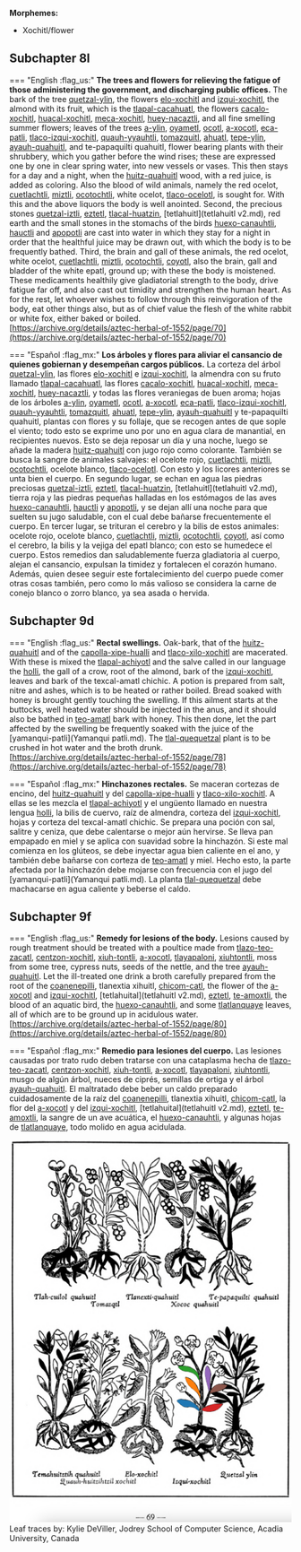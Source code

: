 
**Morphemes:**

- Xochitl/flower

## Subchapter 8l  

=== "English :flag_us:"
    **The trees and flowers for relieving the fatigue of those administering the government, and discharging public offices.** The bark of the tree [quetzal-ylin](Quetzal-ylin.md), the flowers [elo-xochitl](Elo-xochitl.md) and [izqui-xochitl](Izqui-xochitl.md), the almond with its fruit, which is the [tlapal-cacahuatl](Tlapol-cacahuatl.md), the flowers [cacalo-xochitl](Cacalo-xochitl.md), [huacal-xochitl](Huacal-xochitl.md), [meca-xochitl](Meca-xochitl.md), [huey-nacaztli](Huey-nacaztli.md), and all fine smelling summer flowers; leaves of the trees [a-ylin](A-illin.md), [oyametl](Oyametl.md), [ocotl](Ocotl.md), [a-xocotl](A-xocotl.md), [eca-patli](Eca-patli.md), [tlaco-izqui-xochitl](Tlaco-izqui-xochitl.md), [quauh-yyauhtli](Quauh-yyauhtli.md), [tomazquitl](Tomaz-quitl.md), [ahuatl](Ahuatl.md), [tepe-ylin](Tepe-ylin.md), [ayauh-quahuitl](Ayauh-quahuitl.md), and te-papaquilti quahuitl, flower bearing plants with their shrubbery, which you gather before the wind rises; these are expressed one by one in clear spring water, into new vessels or vases. This then stays for a day and a night, when the [huitz-quahuitl](Huitz-quahuitl.md) wood, with a red juice, is added as coloring. Also the blood of wild animals, namely the red ocelot, [cuetlachtli](cuetlachtli.md), [miztli](miztli.md), [ocotochtli](ocotochtli.md), white ocelot, [tlaco-ocelotl](tlaco-ocelotl.md), is sought for. With this and the above liquors the body is well anointed. Second, the precious stones [quetzal-iztli](quetzal-iztli.md), [eztetl](eztetl.md), [tlacal-huatzin](tlacal-huatzin.md), [tetlahuitl](tetlahuitl v2.md), red earth and the small stones in the stomachs of the birds [huexo-canauhtli](huexo-canauhtli.md), [hauctli](huactli.md) and [apopotli](apopotli.md) are cast into water in which they stay for a night in order that the healthful juice may be drawn out, with which the body is to be frequently bathed. Third, the brain and gall of these animals, the red ocelot, white ocelot, [cuetlachtli](cuetlachtli.md), [miztli](miztli.md), [ocotochtli](ocotochtli.md), [coyotl](coyotl.md), also the brain, gall and bladder of the white epatl, ground up; with these the body is moistened. These medicaments healthily give gladiatorial strength to the body, drive fatigue far off, and also cast out timidity and strengthen the human heart. As for the rest, let whoever wishes to follow through this reinvigoration of the body, eat other things also, but as of chief value the flesh of the white rabbit or white fox, either baked or boiled.  
    [https://archive.org/details/aztec-herbal-of-1552/page/70](https://archive.org/details/aztec-herbal-of-1552/page/70)  


=== "Español :flag_mx:"
    **Los árboles y flores para aliviar el cansancio de quienes gobiernan y desempeñan cargos públicos.** La corteza del árbol [quetzal-ylin](Quetzal-ylin.md), las flores [elo-xochitl](Elo-xochitl.md) e [izqui-xochitl](Izqui-xochitl.md), la almendra con su fruto llamado [tlapal-cacahuatl](Tlapol-cacahuatl.md), las flores [cacalo-xochitl](Cacalo-xochitl.md), [huacal-xochitl](Huacal-xochitl.md), [meca-xochitl](Meca-xochitl.md), [huey-nacaztli](Huey-nacaztli.md), y todas las flores veraniegas de buen aroma; hojas de los árboles [a-ylin](A-illin.md), [oyametl](Oyametl.md), [ocotl](Ocotl.md), [a-xocotl](A-xocotl.md), [eca-patli](Eca-patli.md), [tlaco-izqui-xochitl](Tlaco-izqui-xochitl.md), [quauh-yyauhtli](Quauh-yyauhtli.md), [tomazquitl](Tomaz-quitl.md), [ahuatl](Ahuatl.md), [tepe-ylin](Tepe-ylin.md), [ayauh-quahuitl](Ayauh-quahuitl.md) y te-papaquilti quahuitl, plantas con flores y su follaje, que se recogen antes de que sople el viento; todo esto se exprime uno por uno en agua clara de manantial, en recipientes nuevos. Esto se deja reposar un día y una noche, luego se añade la madera [huitz-quahuitl](Huitz-quahuitl.md) con jugo rojo como colorante. También se busca la sangre de animales salvajes: el ocelote rojo, [cuetlachtli](cuetlachtli.md), [miztli](miztli.md), [ocotochtli](ocotochtli.md), ocelote blanco, [tlaco-ocelotl](tlaco-ocelotl.md). Con esto y los licores anteriores se unta bien el cuerpo. En segundo lugar, se echan en agua las piedras preciosas [quetzal-iztli](quetzal-iztli.md), [eztetl](eztetl.md), [tlacal-huatzin](tlacal-huatzin.md), [tetlahuitl](tetlahuitl v2.md), tierra roja y las piedras pequeñas halladas en los estómagos de las aves [huexo-canauhtli](huexo-canauhtli.md), [hauctli](huactli.md) y [apopotli](apopotli.md), y se dejan allí una noche para que suelten su jugo saludable, con el cual debe bañarse frecuentemente el cuerpo. En tercer lugar, se trituran el cerebro y la bilis de estos animales: ocelote rojo, ocelote blanco, [cuetlachtli](cuetlachtli.md), [miztli](miztli.md), [ocotochtli](ocotochtli.md), [coyotl](coyotl.md), así como el cerebro, la bilis y la vejiga del epatl blanco; con esto se humedece el cuerpo. Estos remedios dan saludablemente fuerza gladiatoria al cuerpo, alejan el cansancio, expulsan la timidez y fortalecen el corazón humano. Además, quien desee seguir este fortalecimiento del cuerpo puede comer otras cosas también, pero como lo más valioso se considera la carne de conejo blanco o zorro blanco, ya sea asada o hervida.  

## Subchapter 9d  

=== "English :flag_us:"
    **Rectal swellings.** Oak-bark, that of the [huitz-quahuitl](Huitz-quahuitl.md) and of the [capolla-xipe-hualli](Capolla-xipehualli.md) and [tlaco-xilo-xochitl](Tlaco-xilo-xochitl.md) are macerated. With these is mixed the [tlapal-achiyotl](Tlapal-achiyotl.md) and the salve called in our language the [holli](Holli.md), the gall of a crow, root of the almond, bark of the [izqui-xochitl](Izqui-xochitl.md), leaves and bark of the texcal-amatl chichic. A potion is prepared from salt, nitre and ashes, which is to be heated or rather boiled. Bread soaked with honey is brought gently touching the swelling. If this ailment starts at the buttocks, well heated water should be injected in the anus, and it should also be bathed in [teo-amatl](Teo-amatl.md) bark with honey. This then done, let the part affected by the swelling be frequently soaked with the juice of the [yamanqui-patli](Yamanqui patli.md). The [tlal-quequetzal](Tlal-quequetzal.md) plant is to be crushed in hot water and the broth drunk.  
    [https://archive.org/details/aztec-herbal-of-1552/page/78](https://archive.org/details/aztec-herbal-of-1552/page/78)  


=== "Español :flag_mx:"
    **Hinchazones rectales.** Se maceran cortezas de encino, del [huitz-quahuitl](Huitz-quahuitl.md) y del [capolla-xipe-hualli](Capolla-xipehualli.md) y [tlaco-xilo-xochitl](Tlaco-xilo-xochitl.md). A ellas se les mezcla el [tlapal-achiyotl](Tlapal-achiyotl.md) y el ungüento llamado en nuestra lengua [holli](Holli.md), la bilis de cuervo, raíz de almendra, corteza del [izqui-xochitl](Izqui-xochitl.md), hojas y corteza del texcal-amatl chichic. Se prepara una poción con sal, salitre y ceniza, que debe calentarse o mejor aún hervirse. Se lleva pan empapado en miel y se aplica con suavidad sobre la hinchazón. Si este mal comienza en los glúteos, se debe inyectar agua bien caliente en el ano, y también debe bañarse con corteza de [teo-amatl](Teo-amatl.md) y miel. Hecho esto, la parte afectada por la hinchazón debe mojarse con frecuencia con el jugo del [yamanqui-patli](Yamanqui patli.md). La planta [tlal-quequetzal](Tlal-quequetzal.md) debe machacarse en agua caliente y beberse el caldo.  

## Subchapter 9f  

=== "English :flag_us:"
    **Remedy for lesions of the body.** Lesions caused by rough treatment should be treated with a poultice made from [tlazo-teo-zacatl](Tlazol-teo-zacatl.md), [centzon-xochitl](Centzon-xochitl.md), [xiuh-tontli](Xiuhtontli.md), [a-xocotl](A-xocotl.md), [tlayapaloni](Tla-yapaloni.md), [xiuhtontli](Xiuhtontli.md), moss from some tree, cypress nuts, seeds of the nettle, and the tree [ayauh-quahuitl](Ayauh-quahuitl.md). Let the ill-treated one drink a broth carefully prepared from the root of the [coanenepilli](Coanenepilli.md), tlanextia xihuitl, [chicom-catl](Chicom-acatl.md), the flower of the [a-xocotl](A-xocotl.md) and [izqui-xochitl](Izqui-xochitl.md), [tetlahuital](tetlahuitl v2.md), [eztetl](eztetl.md), [te-amoxtli](Te-amoxtli.md), the blood of an aquatic bird, the [huexo-canauhtli](huexo-canauhtli.md), and some [tlatlanquaye](Tlatlanquaye.md) leaves, all of which are to be ground up in acidulous water.  
    [https://archive.org/details/aztec-herbal-of-1552/page/80](https://archive.org/details/aztec-herbal-of-1552/page/80)  


=== "Español :flag_mx:"
    **Remedio para lesiones del cuerpo.** Las lesiones causadas por trato rudo deben tratarse con una cataplasma hecha de [tlazo-teo-zacatl](Tlazol-teo-zacatl.md), [centzon-xochitl](Centzon-xochitl.md), [xiuh-tontli](Xiuhtontli.md), [a-xocotl](A-xocotl.md), [tlayapaloni](Tla-yapaloni.md), [xiuhtontli](Xiuhtontli.md), musgo de algún árbol, nueces de ciprés, semillas de ortiga y el árbol [ayauh-quahuitl](Ayauh-quahuitl.md). El maltratado debe beber un caldo preparado cuidadosamente de la raíz del [coanenepilli](Coanenepilli.md), tlanextia xihuitl, [chicom-catl](Chicom-acatl.md), la flor del [a-xocotl](A-xocotl.md) y del [izqui-xochitl](Izqui-xochitl.md), [tetlahuital](tetlahuitl v2.md), [eztetl](eztetl.md), [te-amoxtli](Te-amoxtli.md), la sangre de un ave acuática, el [huexo-canauhtli](huexo-canauhtli.md), y algunas hojas de [tlatlanquaye](Tlatlanquaye.md), todo molido en agua acidulada.  

![K_ID042_p069_09_Izqui-xochitl.png](assets/K_ID042_p069_09_Izqui-xochitl.png)  
Leaf traces by: Kylie DeViller, Jodrey School of Computer Science, Acadia University, Canada  
